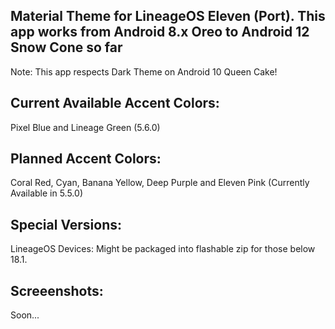 Material Theme for LineageOS Eleven (Port). This app works from Android 8.x Oreo to Android 12 Snow Cone so far
---------------------------------------------------------------------------------------------------------------------
Note: This app respects Dark Theme on Android 10 Queen Cake!

Current Available Accent Colors: 
---------------------------------------------------------------------------------------------------------------------
Pixel Blue and Lineage Green (5.6.0)

Planned Accent Colors:
---------------------------------------------------------------------------------------------------------------------
Coral Red, Cyan, Banana Yellow, Deep Purple and Eleven Pink (Currently Available in 5.5.0)

Special Versions:
---------------------------------------------------------------------------------------------------------------------
LineageOS Devices: Might be packaged into flashable zip for those below 18.1.


Screeenshots:
---------------------------------------------------------------------------------------------------------------------
Soon...
